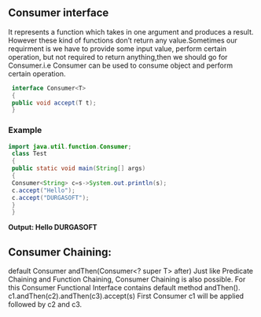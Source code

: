 ## Consumer interface
It represents a function which takes in one argument and produces a result. However these kind of functions don’t return any value.Sometimes our requirment is 
we have to provide some input value, perform certain operation, but not required to return anything,then we should go for Consumer.i.e Consumer can be used to 
consume object and perform certain operation.
```java
 interface Consumer<T> 
 { 
 public void accept(T t); 
 }
```
### Example

```java
import java.util.function.Consumer; 
 class Test 
 { 
 public static void main(String[] args) 
 { 
 Consumer<String> c=s->System.out.println(s); 
 c.accept("Hello"); 
 c.accept("DURGASOFT"); 
 } 
 }
```
**Output:
Hello
DURGASOFT**

## Consumer Chaining:   
default Consumer <T>  andThen(Consumer<? super T> after)
Just like Predicate Chaining and Function Chaining, Consumer Chaining is also possible. For this Consumer Functional Interface contains default method andThen().
c1.andThen(c2).andThen(c3).accept(s)
First Consumer c1 will be applied followed by c2 and c3.
